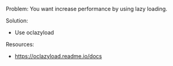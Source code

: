 Problem: You want increase performance by using lazy loading.

Solution: 
 - Use oclazyload


Resources:
 - https://oclazyload.readme.io/docs

